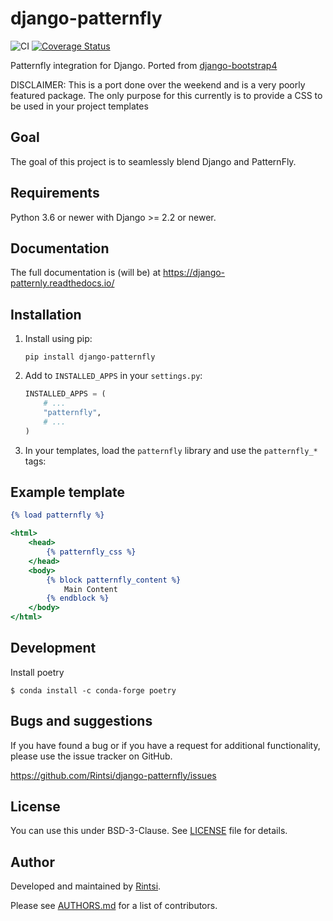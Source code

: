 # django-patternfly

![CI](https://github.com/Rintsi/django-patternfly/workflows/CI/badge.svg) [![Coverage Status](https://coveralls.io/repos/github/Rintsi/django-patternfly/badge.svg?branch=master)](https://coveralls.io/github/Rintsi/django-patternfly?branch=master)

Patternfly integration for Django. Ported from [django-bootstrap4](https://github.com/zostera/django-bootstrap4)

DISCLAIMER: This is a port done over the weekend and is a very poorly featured
package. The only purpose for this currently is to provide a CSS to be used in
your project templates

## Goal

The goal of this project is to seamlessly blend Django and PatternFly.

## Requirements

Python 3.6 or newer with Django >= 2.2 or newer.

## Documentation

The full documentation is (will be) at https://django-patternly.readthedocs.io/

## Installation

1. Install using pip:

   ```shell script
   pip install django-patternfly
   ```


2. Add to `INSTALLED_APPS` in your `settings.py`:

   ```python
   INSTALLED_APPS = (
       # ...
       "patternfly",
       # ...
   )
   ```

3. In your templates, load the `patternfly` library and use the `patternfly_*` tags:

## Example template

```djangotemplate
{% load patternfly %}

<html>
    <head>
        {% patternfly_css %}
    </head>
    <body>
        {% block patternfly_content %}
            Main Content
        {% endblock %}
    </body>
</html>
```

## Development

Install poetry

```shell script
$ conda install -c conda-forge poetry
```

## Bugs and suggestions

If you have found a bug or if you have a request for additional functionality, please use the issue tracker on GitHub.

https://github.com/Rintsi/django-patternfly/issues

## License

You can use this under BSD-3-Clause. See [LICENSE](LICENSE) file for details.

## Author

Developed and maintained by [Rintsi](https://linkedin.com/in/rintsi).

Please see [AUTHORS.md](AUTHORS.md) for a list of contributors.
